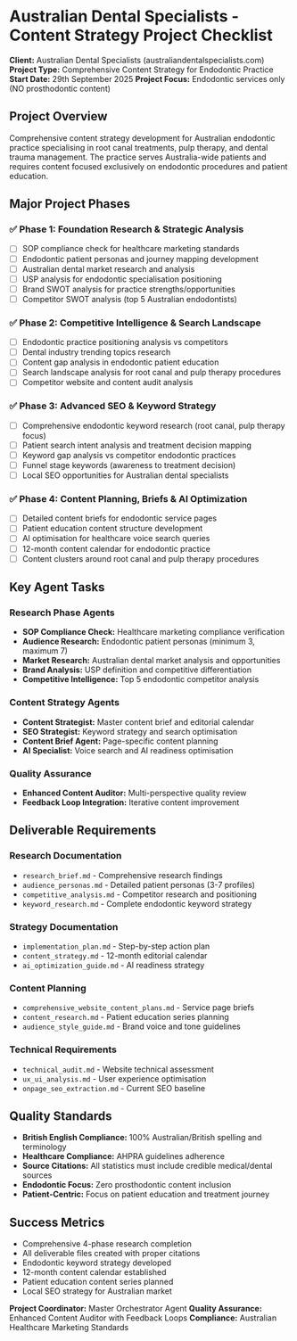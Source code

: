 # Australian Dental Specialists - Content Strategy Project Checklist

**Client:** Australian Dental Specialists (australiandentalspecialists.com)
**Project Type:** Comprehensive Content Strategy for Endodontic Practice
**Start Date:** 29th September 2025
**Project Focus:** Endodontic services only (NO prosthodontic content)

## Project Overview
Comprehensive content strategy development for Australian endodontic practice specialising in root canal treatments, pulp therapy, and dental trauma management. The practice serves Australia-wide patients and requires content focused exclusively on endodontic procedures and patient education.

## Major Project Phases

### ✅ Phase 1: Foundation Research & Strategic Analysis
- [ ] SOP compliance check for healthcare marketing standards
- [ ] Endodontic patient personas and journey mapping development
- [ ] Australian dental market research and analysis
- [ ] USP analysis for endodontic specialisation positioning
- [ ] Brand SWOT analysis for practice strengths/opportunities
- [ ] Competitor SWOT analysis (top 5 Australian endodontists)

### ✅ Phase 2: Competitive Intelligence & Search Landscape
- [ ] Endodontic practice positioning analysis vs competitors
- [ ] Dental industry trending topics research
- [ ] Content gap analysis in endodontic patient education
- [ ] Search landscape analysis for root canal and pulp therapy procedures
- [ ] Competitor website and content audit analysis

### ✅ Phase 3: Advanced SEO & Keyword Strategy
- [ ] Comprehensive endodontic keyword research (root canal, pulp therapy focus)
- [ ] Patient search intent analysis and treatment decision mapping
- [ ] Keyword gap analysis vs competitor endodontic practices
- [ ] Funnel stage keywords (awareness to treatment decision)
- [ ] Local SEO opportunities for Australian dental specialists

### ✅ Phase 4: Content Planning, Briefs & AI Optimization
- [ ] Detailed content briefs for endodontic service pages
- [ ] Patient education content structure development
- [ ] AI optimisation for healthcare voice search queries
- [ ] 12-month content calendar for endodontic practice
- [ ] Content clusters around root canal and pulp therapy procedures

## Key Agent Tasks

### Research Phase Agents
- **SOP Compliance Check:** Healthcare marketing compliance verification
- **Audience Research:** Endodontic patient personas (minimum 3, maximum 7)
- **Market Research:** Australian dental market analysis and opportunities
- **Brand Analysis:** USP definition and competitive differentiation
- **Competitive Intelligence:** Top 5 endodontic competitor analysis

### Content Strategy Agents
- **Content Strategist:** Master content brief and editorial calendar
- **SEO Strategist:** Keyword strategy and search optimisation
- **Content Brief Agent:** Page-specific content planning
- **AI Specialist:** Voice search and AI readiness optimisation

### Quality Assurance
- **Enhanced Content Auditor:** Multi-perspective quality review
- **Feedback Loop Integration:** Iterative content improvement

## Deliverable Requirements

### Research Documentation
- `research_brief.md` - Comprehensive research findings
- `audience_personas.md` - Detailed patient personas (3-7 profiles)
- `competitive_analysis.md` - Competitor research and positioning
- `keyword_research.md` - Complete endodontic keyword strategy

### Strategy Documentation
- `implementation_plan.md` - Step-by-step action plan
- `content_strategy.md` - 12-month editorial calendar
- `ai_optimization_guide.md` - AI readiness strategy

### Content Planning
- `comprehensive_website_content_plans.md` - Service page briefs
- `content_research.md` - Patient education series planning
- `audience_style_guide.md` - Brand voice and tone guidelines

### Technical Requirements
- `technical_audit.md` - Website technical assessment
- `ux_ui_analysis.md` - User experience optimisation
- `onpage_seo_extraction.md` - Current SEO baseline

## Quality Standards
- **British English Compliance:** 100% Australian/British spelling and terminology
- **Healthcare Compliance:** AHPRA guidelines adherence
- **Source Citations:** All statistics must include credible medical/dental sources
- **Endodontic Focus:** Zero prosthodontic content inclusion
- **Patient-Centric:** Focus on patient education and treatment journey

## Success Metrics
- Comprehensive 4-phase research completion
- All deliverable files created with proper citations
- Endodontic keyword strategy developed
- 12-month content calendar established
- Patient education content series planned
- Local SEO strategy for Australian market

**Project Coordinator:** Master Orchestrator Agent
**Quality Assurance:** Enhanced Content Auditor with Feedback Loops
**Compliance:** Australian Healthcare Marketing Standards